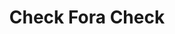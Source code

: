 ---
title: Check Fora Check
slug: check-fora-check
updated-on: '2024-05-30T13:44:31.749Z'
created-on: '2024-05-30T13:41:46.671Z'
published-on: '2024-05-30T13:54:32.469Z'
f_city-state-2:
- cms/city/elko-nv.md
- cms/city/ely-nv.md
- cms/city/winnemucca-nv.md
- cms/city/minden-nv.md
f_locations:
- cms/payday-loan/check-fora-check-11405.md
- cms/payday-loan/check-fora-check-11406.md
- cms/payday-loan/check-fora-check-11407.md
- cms/payday-loan/check-fora-check-11408.md
- cms/payday-loan/check-fora-check-11409.md
- cms/payday-loan/check-fora-check-11410.md
- cms/payday-loan/check-fora-check-11411.md
f_states:
- cms/state/nevada.md
layout: '[company].html'
tags: company
---